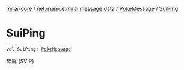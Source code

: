 [mirai-core](../../index.md) / [net.mamoe.mirai.message.data](../index.md) / [PokeMessage](index.md) / [SuiPing](./-sui-ping.md)

# SuiPing

`val SuiPing: `[`PokeMessage`](index.md)

碎屏 (SVIP)


